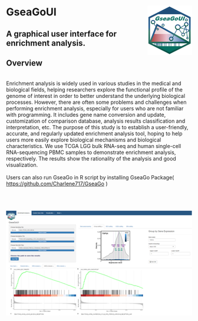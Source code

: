 # GseaGoUI <img src="Fig/GSEAGOUI.png" align="right" width="120" />
## A graphical user interface for enrichment analysis.  


## Overview

<br> Enrichment analysis is widely used in various studies in the medical and biological fields, helping researchers explore the functional profile of the genome of interest in order to better understand the underlying biological processes. However, there are often some problems and challenges when performing enrichment analysis, especially for users who are not familiar with programming. It includes gene name conversion and update, customization of comparison database, analysis results classification and interpretation, etc. The purpose of this study is to establish a user-friendly, accurate, and regularly updated enrichment analysis tool, hoping to help users more easily explore biological mechanisms and biological characteristics. We use TCGA LGG bulk RNA-seq and human single-cell RNA-sequencing PBMC samples to demonstrate enrichment analysis, respectively. The results show the rationality of the analysis and good visualization.
<br> 
<br> Users can also run GseaGo in R script by installing GseaGo Package( https://github.com/Charlene717/GseaGo )

<br> 
<br> 
<br> 
<img src="Fig/Result1.PNG">
<br> 
<br>

